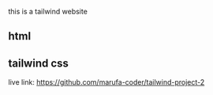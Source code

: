 this is a tailwind website

## html
## tailwind css


live link: https://github.com/marufa-coder/tailwind-project-2